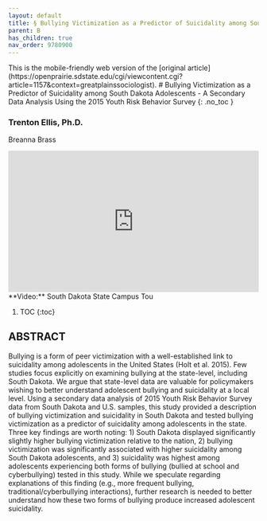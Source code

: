 ```yaml
---
layout: default
title: § Bullying Victimization as a Predictor of Suicidality among South Dakota Adolescents - A Secondary Data Analysis Using the 2015 Youth Risk Behavior Survey  
parent: B 
has_children: true
nav_order: 9780900
---
```

<style>
.dont-break-out {
  /* These are technically the same, but use both */
  overflow-wrap: break-word;
  word-wrap: break-word;

     -ms-word-break: break-all;
  /* This is the dangerous one in WebKit, as it breaks things wherever */
  word-break: break-all;
  /* Instead use this non-standard one: */
  word-break: break-word;
}

.youtube-container {
    position: relative;
    width: 100%;
    height: 0;
    padding-bottom: 56.25%;
}
.youtube-video {
    position: absolute;
    top: 0;
    left: 0;
    width: 100%;
    height: 100%;
}

</style>

<div class="dont-break-out" markdown="1">
This is the mobile-friendly web version of the [original article](https://openprairie.sdstate.edu/cgi/viewcontent.cgi?article=1157&context=greatplainssociologist).
# Bullying Victimization as a Predictor of Suicidality among South Dakota Adolescents - A Secondary Data Analysis Using the 2015 Youth Risk Behavior Survey
{: .no_toc }

### Trenton Ellis, Ph.D.
Breanna Brass

<div class="youtube-container">
<iframe width="100%" src="https://www.youtube.com/embed/LbLWjDXcgVo" title="YouTube video player" frameborder="0" allow="accelerometer; autoplay; clipboard-write; encrypted-media; gyroscope; picture-in-picture" allowfullscreen class="youtube-video"></iframe>
</div>
**Video:** South Dakota State Campus Tou 


1. TOC
{:toc}

## ABSTRACT
Bullying is a form of peer victimization with a well-established link to suicidality among adolescents in the United States (Holt et al. 2015). Few studies focus explicitly on examining bullying at the state-level, including South Dakota. We argue that state-level data are valuable for policymakers wishing to better understand adolescent bullying and suicidality at a local level. Using a secondary data analysis of 2015 Youth Risk Behavior Survey data from South Dakota and U.S. samples, this study provided a description of bullying victimization and suicidality in South Dakota and tested bullying victimization as a predictor of suicidality among adolescents in the state. Three key findings are worth noting: 1) South Dakota displayed significantly slightly higher bullying victimization relative to the nation, 2) bullying victimization was significantly associated with higher suicidality among South Dakota adolescents, and 3) suicidality was highest among adolescents experiencing both forms of bullying (bullied at school and cyberbullying) tested in this study. While we speculate regarding explanations of this finding (e.g., more frequent bullying, traditional/cyberbullying interactions), further research is needed to better understand how these two forms of bullying produce increased adolescent suicidality.

</div>
